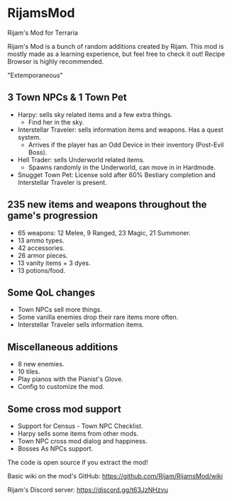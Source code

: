 # RijamsMod
Rijam's Mod for Terraria

Rijam's Mod is a bunch of random additions created by Rijam. This mod is mostly made as a learning experience, but feel free to check it out! Recipe Browser is highly recommended.

"Extemporaneous"

## 3 Town NPCs & 1 Town Pet
- Harpy: sells sky related items and a few extra things.
  - Find her in the sky.
- Interstellar Traveler: sells information items and weapons. Has a quest system.
  - Arrives if the player has an Odd Device in their inventory (Post-Evil Boss).
- Hell Trader: sells Underworld related items.
  - Spawns randomly in the Underworld, can move in in Hardmode.
- Snugget Town Pet: License sold after 60% Bestiary completion and Interstellar Traveler is present.

## 235 new items and weapons throughout the game's progression
- 65 weapons: 12 Melee, 9 Ranged, 23 Magic, 21 Summoner.
- 13 ammo types.
- 42 accessories.
- 26 armor pieces.
- 13 vanity items + 3 dyes.
- 13 potions/food.

## Some QoL changes
- Town NPCs sell more things.
- Some vanilla enemies drop their rare items more often.
- Interstellar Traveler sells information items.

## Miscellaneous additions
- 8 new enemies.
- 10 tiles.
- Play pianos with the Pianist's Glove.
- Config to customize the mod.

## Some cross mod support
- Support for Census - Town NPC Checklist.
- Harpy sells some items from other mods.
- Town NPC cross mod dialog and happiness.
- Bosses As NPCs support.

The code is open source if you extract the mod!

Basic wiki on the mod's GitHub: https://github.com/Rijam/RijamsMod/wiki

Rijam's Discord server: https://discord.gg/t63JzNHzvu